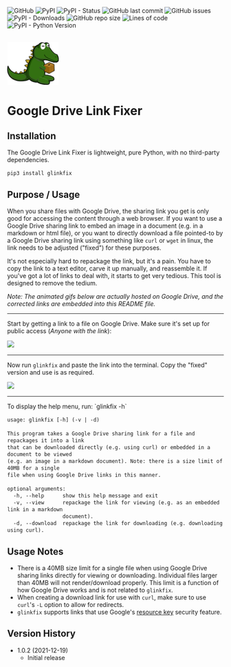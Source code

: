 ![GitHub](https://img.shields.io/github/license/geozeke/glinkfix)
![PyPI](https://img.shields.io/pypi/v/glinkfix)
![PyPI - Status](https://img.shields.io/pypi/status/glinkfix)
![GitHub last commit](https://img.shields.io/github/last-commit/geozeke/glinkfix)
![GitHub issues](https://img.shields.io/github/issues/geozeke/glinkfix)
![PyPI - Downloads](https://img.shields.io/pypi/dm/glinkfix)
![GitHub repo size](https://img.shields.io/github/repo-size/geozeke/glinkfix)
![Lines of code](https://img.shields.io/tokei/lines/github/geozeke/glinkfix)
![PyPI - Python Version](https://img.shields.io/pypi/pyversions/glinkfix)

<br>

<img src="https://github.com/geozeke/glinkfix/blob/main/assets/logo.png?raw=True" width="120"/>

# Google Drive Link Fixer

## Installation

The Google Drive Link Fixer is lightweight, pure Python, with no third-party dependencies.

```shell
pip3 install glinkfix  
```

## Purpose / Usage

When you share files with Google Drive, the sharing link you get is only good for accessing the content through a web browser. If you want to use a Google Drive sharing link to embed an image in a document (e.g. in a markdown or html file), or you want to directly download a file pointed-to by a Google Drive sharing link using something like `curl` or `wget` in linux, the link needs to be adjusted ("fixed") for these purposes.

It's not especially hard to repackage the link, but it's a pain. You have to copy the link to a text editor, carve it up manually, and reassemble it. If you've got a lot of links to deal with, it starts to get very tedious. This tool is designed to remove the tedium.

*Note: The animated gifs below are actually hosted on Google Drive, and the corrected links are embedded into this README file.*

<hr>

Start by getting a link to a file on Google Drive. Make sure it's set up for public access (*Anyone with the link*):

![](https://drive.google.com/uc?export=view&id=1BJ5cR04cSzHa4xMIPApjLXv0IHPDu9U2)

<hr>

Now run `glinkfix` and paste the link into the terminal. Copy the "fixed" version and use is as required.

![](https://drive.google.com/uc?export=view&id=1wrrGh-cm_Hf7hH5WN_aCO-wwxIsrk6j5)

<hr>
To display the help menu, run: `glinkfix -h`

```shell
usage: glinkfix [-h] (-v | -d)

This program takes a Google Drive sharing link for a file and repackages it into a link
that can be downloaded directly (e.g. using curl) or embedded in a document to be viewed
(e.g. an image in a markdown document). Note: there is a size limit of 40MB for a single
file when using Google Drive links in this manner.

optional arguments:
  -h, --help      show this help message and exit
  -v, --view      repackage the link for viewing (e.g. as an embedded link in a markdown
                  document).
  -d, --download  repackage the link for downloading (e.g. downloading using curl).
```

## Usage Notes

* There is a 40MB size limit for a single file when using Google Drive sharing links directly for viewing or downloading. Individual files larger than 40MB will not render/download properly. This limit is a function of how Google Drive works and is not related to `glinkfix`.
* When creating a download link for use with `curl`, make sure to use `curl`'s `-L` option to allow for redirects.
* `glinkfix` supports links that use Google's [resource key](https://support.google.com/a/answer/10685032) security feature.


## Version History

* 1.0.2 (2021-12-19)
	* Initial release<br>
